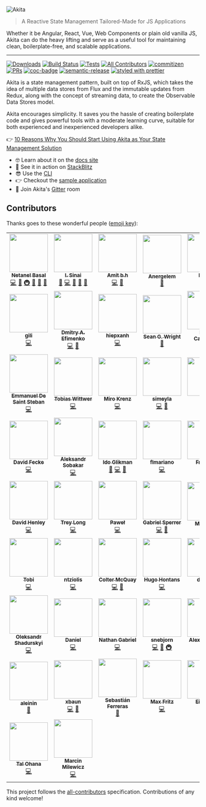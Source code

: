 ![Akita](https://s8.postimg.cc/d4m3fc9tx/image.png)

> A Reactive State Management Tailored-Made for JS Applications

Whether it be Angular, React, Vue, Web Components or plain old vanilla JS, Akita can do the heavy lifting and serve as a useful tool for maintaining clean, boilerplate-free, and scalable applications.

<hr />

[![Downloads](https://img.shields.io/npm/dt/@datorama/akita.svg?style=flat-square)]()
[![Build Status](https://github.com/datorama/akita/workflows/Build/badge.svg)](https://github.com/datorama/akita/actions?query=workflow%3A%22Build%22)
[![Tests](https://github.com/datorama/akita/workflows/Tests/badge.svg)](https://github.com/datorama/akita/actions?query=workflow%3A%22Tests%22)
[![All Contributors](https://img.shields.io/badge/all_contributors-45-orange.svg?style=flat-square)](#contributors)
[![commitizen](https://img.shields.io/badge/commitizen-friendly-brightgreen.svg?style=flat-square)]()
[![PRs](https://img.shields.io/badge/PRs-welcome-brightgreen.svg?style=flat-square)]()
[![coc-badge](https://img.shields.io/badge/codeof-conduct-ff69b4.svg?style=flat-square)]()
[![semantic-release](https://img.shields.io/badge/%20%20%F0%9F%93%A6%F0%9F%9A%80-semantic--release-e10079.svg?style=flat-square)](https://github.com/semantic-release/semantic-release)
[![styled with prettier](https://img.shields.io/badge/styled_with-prettier-ff69b4.svg?style=flat-square)](https://github.com/prettier/prettier)

Akita is a state management pattern, built on top of RxJS, which takes the idea of multiple data stores from Flux and the immutable updates from Redux, along with the concept of streaming data, to create the Observable Data Stores model.

Akita encourages simplicity. It saves you the hassle of creating boilerplate code and gives powerful tools with a moderate learning curve, suitable for both experienced and inexperienced developers alike.

👉 [10 Reasons Why You Should Start Using Akita as Your State Management Solution](https://engineering.datorama.com/10-reasons-why-you-should-start-using-akita-as-your-state-management-solution-66b63d033fec)

- 🤓 Learn about it on the [docs site](https://datorama.github.io/akita/)
- 🚀 See it in action on [StackBlitz](https://stackblitz.com/edit/akita-todos-app)
- 😎 Use the [CLI](https://github.com/datorama/akita/tree/master/tools/akita-cli)
- 👉 Checkout the [sample application](http://akita.surge.sh/)
- 🍄 Join Akita's [Gitter](https://gitter.im/akita-state-management/Lobby#) room

## Contributors

Thanks goes to these wonderful people ([emoji key](https://github.com/kentcdodds/all-contributors#emoji-key)):

<!-- ALL-CONTRIBUTORS-LIST:START - Do not remove or modify this section -->
<!-- prettier-ignore-start -->
<!-- markdownlint-disable -->
<table>
  <tr>
    <td align="center"><a href="https://www.netbasal.com"><img src="https://avatars1.githubusercontent.com/u/6745730?v=4" width="100px;" alt=""/><br /><sub><b>Netanel Basal</b></sub></a><br /><a href="https://github.com/NetanelBasal/akita/commits?author=NetanelBasal" title="Code">💻</a> <a href="#design-NetanelBasal" title="Design">🎨</a> <a href="#infra-NetanelBasal" title="Infrastructure (Hosting, Build-Tools, etc)">🚇</a> <a href="#ideas-NetanelBasal" title="Ideas, Planning, & Feedback">🤔</a> <a href="#blog-NetanelBasal" title="Blogposts">📝</a> <a href="https://github.com/NetanelBasal/akita/commits?author=NetanelBasal" title="Documentation">📖</a></td>
    <td align="center"><a href="https://github.com/theblushingcrow"><img src="https://avatars3.githubusercontent.com/u/638818?v=4" width="100px;" alt=""/><br /><sub><b>I. Sinai</b></sub></a><br /><a href="https://github.com/NetanelBasal/akita/commits?author=theblushingcrow" title="Documentation">📖</a> <a href="https://github.com/NetanelBasal/akita/commits?author=theblushingcrow" title="Code">💻</a> <a href="#blog-theblushingcrow" title="Blogposts">📝</a> <a href="#ideas-theblushingcrow" title="Ideas, Planning, & Feedback">🤔</a> <a href="#design-theblushingcrow" title="Design">🎨</a></td>
    <td align="center"><a href="https://github.com/bh86"><img src="https://avatars2.githubusercontent.com/u/78281?v=4" width="100px;" alt=""/><br /><sub><b>Amit b.h</b></sub></a><br /><a href="https://github.com/NetanelBasal/akita/commits?author=bh86" title="Code">💻</a> <a href="#ideas-bh86" title="Ideas, Planning, & Feedback">🤔</a></td>
    <td align="center"><a href="https://github.com/Anergelem"><img src="https://avatars0.githubusercontent.com/u/25507557?v=4" width="100px;" alt=""/><br /><sub><b>Anergelem</b></sub></a><br /><a href="#design-Anergelem" title="Design">🎨</a></td>
    <td align="center"><a href="https://github.com/hoisel"><img src="https://avatars2.githubusercontent.com/u/400244?v=4" width="100px;" alt=""/><br /><sub><b>Hoisel</b></sub></a><br /><a href="https://github.com/NetanelBasal/akita/commits?author=hoisel" title="Code">💻</a></td>
    <td align="center"><a href="https://www.linkedin.com/in/ange-picard-54648b136/"><img src="https://avatars0.githubusercontent.com/u/13108166?v=4" width="100px;" alt=""/><br /><sub><b>Ange Picard</b></sub></a><br /><a href="https://github.com/NetanelBasal/akita/commits?author=MonsieurMan" title="Documentation">📖</a></td>
    <td align="center"><a href="https://github.com/shaharkazaz"><img src="https://avatars2.githubusercontent.com/u/17194830?v=4" width="100px;" alt=""/><br /><sub><b>Shahar Kazaz</b></sub></a><br /><a href="https://github.com/NetanelBasal/akita/commits?author=shaharkazaz" title="Code">💻</a> <a href="https://github.com/NetanelBasal/akita/commits?author=shaharkazaz" title="Documentation">📖</a> <a href="#design-shaharkazaz" title="Design">🎨</a> <a href="#blog-shaharkazaz" title="Blogposts">📝</a></td>
  </tr>
  <tr>
    <td align="center"><a href="https://github.com/ritox842"><img src="https://avatars0.githubusercontent.com/u/7280441?v=4" width="100px;" alt=""/><br /><sub><b>gili</b></sub></a><br /><a href="https://github.com/NetanelBasal/akita/commits?author=ritox842" title="Code">💻</a></td>
    <td align="center"><a href="http://dmitryefimenko.github.io/"><img src="https://avatars0.githubusercontent.com/u/2098175?v=4" width="100px;" alt=""/><br /><sub><b>Dmitry A. Efimenko</b></sub></a><br /><a href="https://github.com/NetanelBasal/akita/commits?author=DmitryEfimenko" title="Code">💻</a> <a href="#ideas-DmitryEfimenko" title="Ideas, Planning, & Feedback">🤔</a></td>
    <td align="center"><a href="https://github.com/hiepxanh"><img src="https://avatars0.githubusercontent.com/u/16970990?v=4" width="100px;" alt=""/><br /><sub><b>hiepxanh</b></sub></a><br /><a href="https://github.com/NetanelBasal/akita/commits?author=hiepxanh" title="Code">💻</a></td>
    <td align="center"><a href="http://www.seangwright.me"><img src="https://avatars3.githubusercontent.com/u/1382768?v=4" width="100px;" alt=""/><br /><sub><b>Sean G. Wright</b></sub></a><br /><a href="#ideas-sgwatgit" title="Ideas, Planning, & Feedback">🤔</a></td>
    <td align="center"><a href="http://www.xperiments.in"><img src="https://avatars0.githubusercontent.com/u/417709?v=4" width="100px;" alt=""/><br /><sub><b>Pedro Casaubon</b></sub></a><br /><a href="https://github.com/NetanelBasal/akita/commits?author=xperiments" title="Code">💻</a></td>
    <td align="center"><a href="https://github.com/omgwtflaserguns"><img src="https://avatars2.githubusercontent.com/u/16048976?v=4" width="100px;" alt=""/><br /><sub><b>omgwtflaserguns</b></sub></a><br /><a href="https://github.com/NetanelBasal/akita/commits?author=omgwtflaserguns" title="Code">💻</a></td>
    <td align="center"><a href="https://github.com/DanielNetzer"><img src="https://avatars2.githubusercontent.com/u/14941988?v=4" width="100px;" alt=""/><br /><sub><b>Daniel Netzer</b></sub></a><br /><a href="https://github.com/NetanelBasal/akita/commits?author=DanielNetzer" title="Code">💻</a></td>
  </tr>
  <tr>
    <td align="center"><a href="https://github.com/manudss"><img src="https://avatars3.githubusercontent.com/u/1046806?v=4" width="100px;" alt=""/><br /><sub><b>Emmanuel De Saint Steban</b></sub></a><br /><a href="https://github.com/NetanelBasal/akita/commits?author=manudss" title="Code">💻</a></td>
    <td align="center"><a href="https://github.com/twittwer"><img src="https://avatars1.githubusercontent.com/u/8677948?v=4" width="100px;" alt=""/><br /><sub><b>Tobias Wittwer</b></sub></a><br /><a href="https://github.com/NetanelBasal/akita/commits?author=twittwer" title="Code">💻</a></td>
    <td align="center"><a href="https://github.com/n0script"><img src="https://avatars2.githubusercontent.com/u/36441932?v=4" width="100px;" alt=""/><br /><sub><b>Miro Krenz</b></sub></a><br /><a href="https://github.com/NetanelBasal/akita/commits?author=n0script" title="Code">💻</a></td>
    <td align="center"><a href="https://github.com/simeyla"><img src="https://avatars1.githubusercontent.com/u/3656278?v=4" width="100px;" alt=""/><br /><sub><b>simeyla </b></sub></a><br /><a href="https://github.com/NetanelBasal/akita/commits?author=simeyla" title="Code">💻</a> <a href="#ideas-simeyla" title="Ideas, Planning, & Feedback">🤔</a></td>
    <td align="center"><a href="https://github.com/Teamop"><img src="https://avatars1.githubusercontent.com/u/8519685?v=4" width="100px;" alt=""/><br /><sub><b>Terry</b></sub></a><br /><a href="https://github.com/NetanelBasal/akita/commits?author=Teamop" title="Code">💻</a></td>
    <td align="center"><a href="https://www.nativescript.org/"><img src="https://avatars3.githubusercontent.com/u/4092076?v=4" width="100px;" alt=""/><br /><sub><b>Alexander Vakrilov</b></sub></a><br /><a href="https://github.com/NetanelBasal/akita/commits?author=vakrilov" title="Code">💻</a></td>
    <td align="center"><a href="https://github.com/orangeswim"><img src="https://avatars1.githubusercontent.com/u/1499212?v=4" width="100px;" alt=""/><br /><sub><b>Cyprian Bergonia</b></sub></a><br /><a href="https://github.com/NetanelBasal/akita/commits?author=orangeswim" title="Code">💻</a></td>
  </tr>
  <tr>
    <td align="center"><a href="http://www.eyecook.net"><img src="https://avatars0.githubusercontent.com/u/13577480?v=4" width="100px;" alt=""/><br /><sub><b>David Fecke</b></sub></a><br /><a href="https://github.com/NetanelBasal/akita/commits?author=leptoquark1" title="Code">💻</a></td>
    <td align="center"><a href="http://xaosaki.ru"><img src="https://avatars0.githubusercontent.com/u/28115571?v=4" width="100px;" alt=""/><br /><sub><b>Aleksandr Sobakar</b></sub></a><br /><a href="https://github.com/NetanelBasal/akita/commits?author=xaosaki" title="Code">💻</a></td>
    <td align="center"><a href="https://github.com/idoglikman"><img src="https://avatars1.githubusercontent.com/u/37035056?v=4" width="100px;" alt=""/><br /><sub><b>Ido Glikman</b></sub></a><br /><a href="#blog-idoglikman" title="Blogposts">📝</a> <a href="https://github.com/NetanelBasal/akita/commits?author=idoglikman" title="Code">💻</a> <a href="#ideas-idoglikman" title="Ideas, Planning, & Feedback">🤔</a></td>
    <td align="center"><a href="https://github.com/flmariano"><img src="https://avatars1.githubusercontent.com/u/38477338?v=4" width="100px;" alt=""/><br /><sub><b>flmariano</b></sub></a><br /><a href="https://github.com/NetanelBasal/akita/commits?author=flmariano" title="Code">💻</a></td>
    <td align="center"><a href="https://github.com/GrandSchtroumpf"><img src="https://avatars1.githubusercontent.com/u/8143464?v=4" width="100px;" alt=""/><br /><sub><b>François</b></sub></a><br /><a href="https://github.com/NetanelBasal/akita/commits?author=GrandSchtroumpf" title="Code">💻</a></td>
    <td align="center"><a href="https://github.com/Gustav0ar"><img src="https://avatars3.githubusercontent.com/u/628398?v=4" width="100px;" alt=""/><br /><sub><b>Gustavo Rosa</b></sub></a><br /><a href="https://github.com/NetanelBasal/akita/commits?author=Gustav0ar" title="Code">💻</a></td>
    <td align="center"><a href="https://github.com/RobYed"><img src="https://avatars1.githubusercontent.com/u/6669407?v=4" width="100px;" alt=""/><br /><sub><b>Robert Dey</b></sub></a><br /><a href="https://github.com/NetanelBasal/akita/commits?author=RobYed" title="Code">💻</a></td>
  </tr>
  <tr>
    <td align="center"><a href="https://github.com/davidhenley"><img src="https://avatars0.githubusercontent.com/u/15056748?v=4" width="100px;" alt=""/><br /><sub><b>David Henley</b></sub></a><br /><a href="https://github.com/NetanelBasal/akita/commits?author=davidhenley" title="Code">💻</a></td>
    <td align="center"><a href="https://github.com/xealot"><img src="https://avatars1.githubusercontent.com/u/189873?v=4" width="100px;" alt=""/><br /><sub><b>Trey Long</b></sub></a><br /><a href="https://github.com/NetanelBasal/akita/commits?author=xealot" title="Code">💻</a></td>
    <td align="center"><a href="http://m.me/pawel.boguslawski"><img src="https://avatars2.githubusercontent.com/u/5169399?v=4" width="100px;" alt=""/><br /><sub><b>Paweł</b></sub></a><br /><a href="https://github.com/NetanelBasal/akita/commits?author=bogusweb" title="Code">💻</a></td>
    <td align="center"><a href="https://github.com/FERNman"><img src="https://avatars3.githubusercontent.com/u/12270008?v=4" width="100px;" alt=""/><br /><sub><b>Gabriel Sperrer</b></sub></a><br /><a href="https://github.com/NetanelBasal/akita/commits?author=FERNman" title="Code">💻</a> <a href="#ideas-FERNman" title="Ideas, Planning, & Feedback">🤔</a></td>
    <td align="center"><a href="https://github.com/Maxstgt"><img src="https://avatars1.githubusercontent.com/u/39312833?v=4" width="100px;" alt=""/><br /><sub><b>Max Fritz</b></sub></a><br /><a href="https://github.com/NetanelBasal/akita/commits?author=Maxstgt" title="Documentation">📖</a></td>
    <td align="center"><a href="https://github.com/sjroesink"><img src="https://avatars1.githubusercontent.com/u/607628?v=4" width="100px;" alt=""/><br /><sub><b>sjroesink</b></sub></a><br /><a href="https://github.com/NetanelBasal/akita/commits?author=sjroesink" title="Code">💻</a></td>
    <td align="center"><a href="https://github.com/danzrou"><img src="https://avatars3.githubusercontent.com/u/6433766?v=4" width="100px;" alt=""/><br /><sub><b>Dan Roujinsky</b></sub></a><br /><a href="https://github.com/NetanelBasal/akita/commits?author=danzrou" title="Code">💻</a></td>
  </tr>
  <tr>
    <td align="center"><a href="https://www.nützliche.it/"><img src="https://avatars2.githubusercontent.com/u/4036376?v=4" width="100px;" alt=""/><br /><sub><b>Tobi</b></sub></a><br /><a href="https://github.com/NetanelBasal/akita/commits?author=fen89" title="Code">💻</a></td>
    <td align="center"><a href="https://github.com/ntziolis"><img src="https://avatars2.githubusercontent.com/u/265338?v=4" width="100px;" alt=""/><br /><sub><b>ntziolis</b></sub></a><br /><a href="https://github.com/NetanelBasal/akita/commits?author=ntziolis" title="Code">💻</a></td>
    <td align="center"><a href="https://github.com/cjam"><img src="https://avatars2.githubusercontent.com/u/1000288?v=4" width="100px;" alt=""/><br /><sub><b>Colter McQuay</b></sub></a><br /><a href="https://github.com/NetanelBasal/akita/commits?author=cjam" title="Code">💻</a> <a href="#ideas-cjam" title="Ideas, Planning, & Feedback">🤔</a></td>
    <td align="center"><a href="https://github.com/Hugo-Hontans"><img src="https://avatars0.githubusercontent.com/u/42539174?v=4" width="100px;" alt=""/><br /><sub><b>Hugo Hontans</b></sub></a><br /><a href="https://github.com/NetanelBasal/akita/commits?author=Hugo-Hontans" title="Code">💻</a></td>
    <td align="center"><a href="https://github.com/dexster"><img src="https://avatars2.githubusercontent.com/u/6392334?v=4" width="100px;" alt=""/><br /><sub><b>dexster</b></sub></a><br /><a href="https://github.com/NetanelBasal/akita/commits?author=dexster" title="Code">💻</a></td>
    <td align="center"><a href="https://github.com/snowyu"><img src="https://avatars1.githubusercontent.com/u/327887?v=4" width="100px;" alt=""/><br /><sub><b>Riceball LEE</b></sub></a><br /><a href="https://github.com/NetanelBasal/akita/commits?author=snowyu" title="Code">💻</a></td>
    <td align="center"><a href="https://github.com/GeorgeBark"><img src="https://avatars0.githubusercontent.com/u/7204152?v=4" width="100px;" alt=""/><br /><sub><b>GeorgeBark</b></sub></a><br /><a href="https://github.com/NetanelBasal/akita/commits?author=GeorgeBark" title="Code">💻</a></td>
  </tr>
  <tr>
    <td align="center"><a href="https://github.com/AlexandrSHad"><img src="https://avatars1.githubusercontent.com/u/11280138?v=4" width="100px;" alt=""/><br /><sub><b>Oleksandr Shadurskyi</b></sub></a><br /><a href="https://github.com/NetanelBasal/akita/commits?author=AlexandrSHad" title="Code">💻</a></td>
    <td align="center"><a href="https://github.com/tuurbo"><img src="https://avatars3.githubusercontent.com/u/996899?v=4" width="100px;" alt=""/><br /><sub><b>Daniel</b></sub></a><br /><a href="https://github.com/NetanelBasal/akita/commits?author=tuurbo" title="Code">💻</a></td>
    <td align="center"><a href="https://github.com/NathanAlcantara"><img src="https://avatars0.githubusercontent.com/u/39138501?v=4" width="100px;" alt=""/><br /><sub><b>Nathan Gabriel</b></sub></a><br /><a href="https://github.com/NetanelBasal/akita/commits?author=NathanAlcantara" title="Code">💻</a></td>
    <td align="center"><a href="https://github.com/snebjorn"><img src="https://avatars0.githubusercontent.com/u/1266245?v=4" width="100px;" alt=""/><br /><sub><b>snebjorn</b></sub></a><br /><a href="https://github.com/NetanelBasal/akita/commits?author=snebjorn" title="Code">💻</a> <a href="#ideas-snebjorn" title="Ideas, Planning, & Feedback">🤔</a> <a href="#infra-snebjorn" title="Infrastructure (Hosting, Build-Tools, etc)">🚇</a></td>
    <td align="center"><a href="https://github.com/theorlovsky"><img src="https://avatars1.githubusercontent.com/u/21097952?v=4" width="100px;" alt=""/><br /><sub><b>Alex Orlovsky</b></sub></a><br /><a href="https://github.com/NetanelBasal/akita/commits?author=theorlovsky" title="Code">💻</a></td>
    <td align="center"><a href="https://github.com/NickLargen"><img src="https://avatars1.githubusercontent.com/u/1881732?v=4" width="100px;" alt=""/><br /><sub><b>NickLargen</b></sub></a><br /><a href="https://github.com/NetanelBasal/akita/commits?author=NickLargen" title="Code">💻</a> <a href="https://github.com/NetanelBasal/akita/commits?author=NickLargen" title="Tests">⚠️</a></td>
    <td align="center"><a href="https://github.com/mateuszroszczyk"><img src="https://avatars0.githubusercontent.com/u/26057696?v=4" width="100px;" alt=""/><br /><sub><b>mateuszroszczyk</b></sub></a><br /><a href="https://github.com/NetanelBasal/akita/commits?author=mateuszroszczyk" title="Code">💻</a></td>
  </tr>
  <tr>
    <td align="center"><a href="https://github.com/aleinin"><img src="https://avatars1.githubusercontent.com/u/25621595?v=4" width="100px;" alt=""/><br /><sub><b>aleinin</b></sub></a><br /><a href="https://github.com/NetanelBasal/akita/commits?author=aleinin" title="Documentation">📖</a></td>
    <td align="center"><a href="https://github.com/xbaun"><img src="https://avatars0.githubusercontent.com/u/107658?v=4" width="100px;" alt=""/><br /><sub><b>xbaun</b></sub></a><br /><a href="https://github.com/NetanelBasal/akita/commits?author=xbaun" title="Code">💻</a> <a href="#ideas-xbaun" title="Ideas, Planning, & Feedback">🤔</a></td>
    <td align="center"><a href="https://stackoverflow.com/users/3915438/sebaferreras?tab=profile"><img src="https://avatars1.githubusercontent.com/u/17194770?v=4" width="100px;" alt=""/><br /><sub><b>Sebastián Ferreras</b></sub></a><br /><a href="https://github.com/NetanelBasal/akita/commits?author=sebaferreras" title="Documentation">📖</a></td>
    <td align="center"><a href="https://github.com/fritzschoff"><img src="https://avatars1.githubusercontent.com/u/39312833?v=4" width="100px;" alt=""/><br /><sub><b>Max Fritz</b></sub></a><br /><a href="https://github.com/NetanelBasal/akita/commits?author=fritzschoff" title="Code">💻</a></td>
    <td align="center"><a href="https://github.com/Eilonudi"><img src="https://avatars1.githubusercontent.com/u/8526882?v=4" width="100px;" alt=""/><br /><sub><b>Eilon Udi</b></sub></a><br /><a href="https://github.com/NetanelBasal/akita/commits?author=Eilonudi" title="Code">💻</a></td>
    <td align="center"><a href="https://getsetbro.github.com/"><img src="https://avatars2.githubusercontent.com/u/442793?v=4" width="100px;" alt=""/><br /><sub><b>getsetbro</b></sub></a><br /><a href="https://github.com/NetanelBasal/akita/commits?author=getsetbro" title="Documentation">📖</a></td>
    <td align="center"><a href="https://github.com/sslaih"><img src="https://avatars3.githubusercontent.com/u/63254899?v=4" width="100px;" alt=""/><br /><sub><b>Samy Slaih</b></sub></a><br /><a href="https://github.com/NetanelBasal/akita/commits?author=sslaih" title="Code">💻</a></td>
  </tr>
  <tr>
    <td align="center"><a href="https://github.com/talohana"><img src="https://avatars2.githubusercontent.com/u/24203431?v=4" width="100px;" alt=""/><br /><sub><b>Tal Ohana</b></sub></a><br /><a href="https://github.com/NetanelBasal/akita/commits?author=talohana" title="Code">💻</a></td>
    <td align="center"><a href="https://medium.com/@marcinmilewicz"><img src="https://avatars3.githubusercontent.com/u/40635984?v=4" width="100px;" alt=""/><br /><sub><b>Marcin Milewicz</b></sub></a><br /><a href="https://github.com/NetanelBasal/akita/commits?author=marcinmilewicz" title="Code">💻</a></td>
  </tr>
</table>

<!-- markdownlint-enable -->
<!-- prettier-ignore-end -->

<!-- ALL-CONTRIBUTORS-LIST:END -->

This project follows the [all-contributors](https://github.com/kentcdodds/all-contributors) specification. Contributions of any kind welcome!

